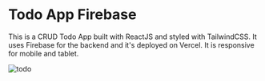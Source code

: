 # Todo App Firebase

This is a CRUD Todo App built with ReactJS and styled with TailwindCSS. It uses Firebase for the backend and it's deployed on Vercel. It is responsive for mobile and tablet.

![todo](https://user-images.githubusercontent.com/71913145/233821162-2856289f-2924-4541-bdd4-f7a4215bd295.png)

